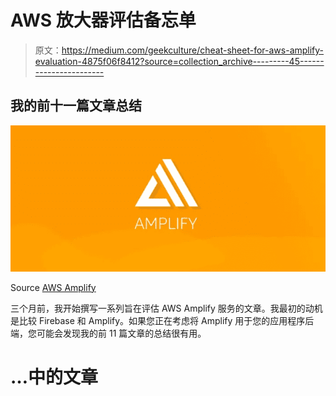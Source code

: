 # AWS 放大器评估备忘单

> 原文：<https://medium.com/geekculture/cheat-sheet-for-aws-amplify-evaluation-4875f06f8412?source=collection_archive---------45----------------------->

## 我的前十一篇文章总结

![](img/75bd83047555ef97221e586d82347d3c.png)

Source [AWS Amplify](https://docs.amplify.aws/)

三个月前，我开始撰写一系列旨在评估 AWS Amplify 服务的文章。我最初的动机是比较 Firebase 和 Amplify。如果您正在考虑将 Amplify 用于您的应用程序后端，您可能会发现我的前 11 篇文章的总结很有用。

# …中的文章